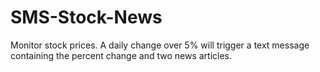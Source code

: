 # SMS-Stock-News
Monitor stock prices. A daily change over 5% will trigger a text message containing the percent change and two news articles.
